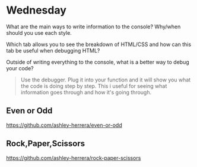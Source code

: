 # Wednesday
What are the main ways to write information to the console? Why/when should you use each style.
>

Which tab allows you to see the breakdown of HTML/CSS and how can this tab be useful when debugging HTML?
>

Outside of writing everything to the console, what is a better way to debug your code?
>Use the debugger. Plug it into your function and it will show you what the code is doing step by step. This i useful for seeing what information goes through and how it's going through.

## Even or Odd
https://github.com/ashley-herrera/even-or-odd

## Rock,Paper,Scissors
https://github.com/ashley-herrera/rock-paper-scissors